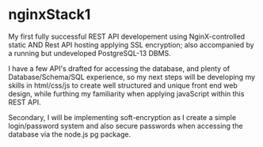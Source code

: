 # nginxStack1
My first fully successful REST API developement using NginX-controlled static AND Rest API hosting applying SSL encryption; also accompanied by a running but undeveloped PostgreSQL-13 DBMS.


I have a few API's drafted for accessing the database, and plenty of Database/Schema/SQL experience, so my next steps will be developing my skills in html/css/js to create well structured and unique front end web design, while furthing my familiarity when applying javaScript within this REST API.

Secondary, I will be implementing soft-encryption as I create a simple login/password system and also secure passwords when accessing the database via the node.js pg package.
